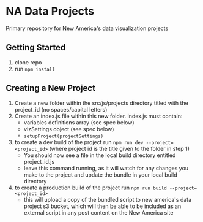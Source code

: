 # NA Data Projects

Primary repository for New America's data visualization projects

## Getting Started

1. clone repo
2. run ``` npm install ```

## Creating a New Project
1. Create a new folder within the src/js/projects directory titled with the project_id (no spaces/capital letters)
2. Create an index.js file within this new folder.  index.js must contain:
    * variables definitions array (see spec below)
    * vizSettings object (see spec below)
    * ``` setupProject(projectSettings) ```
3. to create a dev build of the project run ``` npm run dev --project=<project_id> ``` 
(where project id is the title given to the folder in step 1) 
    * You should now see a file in the local build directory entitled project_id.js
    * leave this command running, as it will watch for any changes you make to the project and update the bundle in your local build directory
4. to create a production build of the project run ``` npm run build --project=<project_id> ```
    * this will upload a copy of the bundled script to new america's data project s3 bucket, which will then be able to be included as an external script in any post content on the New America site 
